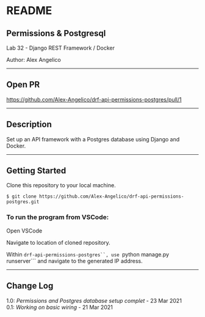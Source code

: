 # README

## Permissions & Postgresql

Lab 32 - Django REST Framework / Docker

Author: Alex Angelico

----

## Open PR

https://github.com/Alex-Angelico/drf-api-permissions-postgres/pull/1

----

## Description

Set up an API framework with a Postgres database using Django and Docker.

----

## Getting Started

Clone this repository to your local machine.

```
$ git clone https://github.com/Alex-Angelico/drf-api-permissions-postgres.git
```

### To run the program from VSCode:

Open VSCode

Navigate to location of cloned repository.

Within ```drf-api-permissions-postgres``, use ```python manage.py runserver``` and navigate to the generated IP address.

----

## Change Log

1.0: *Permissions and Postgres database setup complet* - 23 Mar 2021  
0.1: *Working on basic wiring* - 21 Mar 2021

